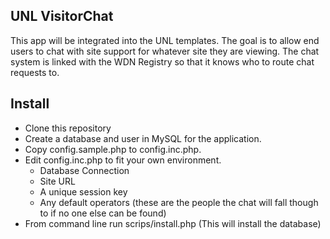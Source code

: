 UNL VisitorChat
---------------

This app will be integrated into the UNL templates.  The goal is to allow end users to chat with site support for whatever site they are viewing.  The chat system is linked with the WDN Registry so that it knows who to route chat requests to.

Install
-------
 - Clone this repository
 - Create a database and user in MySQL for the application.
 - Copy config.sample.php to config.inc.php.
 - Edit config.inc.php to fit your own environment.
   - Database Connection
   - Site URL
   - A unique session key
   - Any default operators (these are the people the chat will fall though to if no one else can be found)
 - From command line run scrips/install.php (This will install the database)
